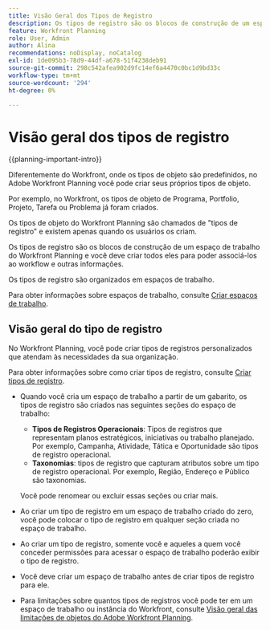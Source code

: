 ```yaml
---
title: Visão Geral dos Tipos de Registro
description: Os tipos de registro são os blocos de construção de um espaço de trabalho do Adobe Workfront Planning.
feature: Workfront Planning
role: User, Admin
author: Alina
recommendations: noDisplay, noCatalog
exl-id: 1de095b3-78d9-44df-a678-51f4238deb91
source-git-commit: 298c542afea902d9fc14ef6a4470c0bc1d9bd33c
workflow-type: tm+mt
source-wordcount: '294'
ht-degree: 0%

---
```



# Visão geral dos tipos de registro

{{planning-important-intro}}

Diferentemente do Workfront, onde os tipos de objeto são predefinidos, no Adobe Workfront Planning você pode criar seus próprios tipos de objeto.

Por exemplo, no Workfront, os tipos de objeto de Programa, Portfolio, Projeto, Tarefa ou Problema já foram criados.

Os tipos de objeto do Workfront Planning são chamados de &quot;tipos de registro&quot; e existem apenas quando os usuários os criam.

Os tipos de registro são os blocos de construção de um espaço de trabalho do Workfront Planning e você deve criar todos eles para poder associá-los ao workflow e outras informações.

Os tipos de registro são organizados em espaços de trabalho.

Para obter informações sobre espaços de trabalho, consulte [Criar espaços de trabalho](/help/quicksilver/planning/architecture/create-workspaces.md).

## Visão geral do tipo de registro

No Workfront Planning, você pode criar tipos de registros personalizados que atendam às necessidades da sua organização.

Para obter informações sobre como criar tipos de registro, consulte [Criar tipos de registro](/help/quicksilver/planning/architecture/create-record-types.md).

* Quando você cria um espaço de trabalho a partir de um gabarito, os tipos de registro são criados nas seguintes seções do espaço de trabalho:

   * **Tipos de Registros Operacionais**: Tipos de registros que representam planos estratégicos, iniciativas ou trabalho planejado. Por exemplo, Campanha, Atividade, Tática e Oportunidade são tipos de registro operacional.
   * **Taxonomias**: tipos de registro que capturam atributos sobre um tipo de registro operacional. Por exemplo, Região, Endereço e Público são taxonomias.

  Você pode renomear ou excluir essas seções ou criar mais.

* Ao criar um tipo de registro em um espaço de trabalho criado do zero, você pode colocar o tipo de registro em qualquer seção criada no espaço de trabalho.
* Ao criar um tipo de registro, somente você e aqueles a quem você conceder permissões para acessar o espaço de trabalho poderão exibir o tipo de registro.
* Você deve criar um espaço de trabalho antes de criar tipos de registro para ele.
* Para limitações sobre quantos tipos de registros você pode ter em um espaço de trabalho ou instância do Workfront, consulte [Visão geral das limitações de objetos do Adobe Workfront Planning](/help/quicksilver/planning/general/limitations-overview.md).


<!--

### Operational Record Type{#operational-record-type}

An operational record type is a Wrorkfront Planning record type that represents work-related objects.  

(***********insert screen shot**************)
For more information about operational record types including how to create them, see [Create record types](/help/quicksilver/planning/architecture/create-record-types.md). 

### Taxonomy{#taxonomy}

A taxonomy is a record type that captures attributes about an operational record type. 

(**********add screen shot**********)

Although creating taxonomies is identical to creating operational record types, Workfront Planning distinguishes conceptually between an operational record type and a taxonomy record type. The purpose of taxonomies is to enhance operational record types. Taxonomies should not directly represent work objects.  (***********this is no longer true, but might be later?!: A taxonomy is a record without dates, like a static list of attributes.***********) 

(********mimic what you did above for operational record types to say that we can also import taxonomies from other applications too - this will be possible later; for example Team would be a taxonomy record type, etc*************)

For example, Audience, Region, or Address can be taxonomy-type record types.  

## Similarities and differences between operational record types and taxonomies

The following table illustrates some of the similarities and differences between operational record types and taxonomies: 

| Record type and characteristic                              | Operational Record Type | Taxonomy Record Type |
|-------------------------------------------------------------|:-----------------------:|:--------------------:|
| They are part of a workspace                                |            ✓            |           ✓          |
| You can create them automatically, from a workspace template                    |            ✓            |           ✓          |
| You can create them manually, from scratch                    |            ✓            |           ✓          |
| You can create them by copying and pasting information from an external file or list                   |            ✓            |           ✓          |
| You can create by importing an Excel or CSV file                    |            ✓            |                     |
| You can create read-only record types by connecting to object types from other applications                    |            ✓            |                     |
| They represent work-related objects                         |            ✓            |                      |
| They represent attributes about work-related objects        |                         |           ✓          |
| You can create from scratch                                 |            ✓            |           ✓          |
| You can create by importing an Excel or CSV file            |            ✓            |                      |
| You can connect the record type to an object from another application|            ✓            |                      |
| You can connect to other record types               |            ✓            |                    |
| You can view their associated records in a table view       |            ✓            |           ✓          |
| You can view their associated records in a timeline view    |            ✓            |           ✓          |

-->
